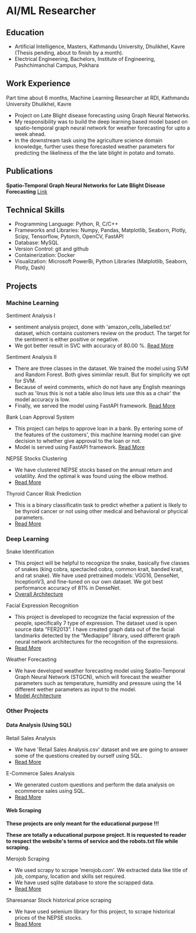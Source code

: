 # AI/ML Researcher

## Education
- Artificial Intelligence, Masters, Kathmandu University, Dhulikhel, Kavre (Thesis pending, about to finish by a month).
- Electrical Engineering, Bachelors, Institute of Engineering, Pashchimanchal Campus, Pokhara

## Work Experience
Part time about 6 months, Machine Learning Researcher at RDI, Kathmandu University Dhulikhel, Kavre
- Project on Late Blight disease forecasting using Graph Neural Networks.
- My responsibility was to build the deep learning based model based on spatio-temporal graph neural network for weather forecasting for upto a week ahead.
- In the downstream task using the agriculture science domain knowledge, further uses these forecasted weather parameters for predicting the likeliness of the the late blight in potato and tomato.

## Publications
**Spatio-Temporal Graph Neural Networks for Late Blight Disease Forecasting**
[Link](http://ijictdc.kasdc.or.kr/journal/article.php?code=92101&vol=9)

## Technical Skills
- Programming Language: Python, R, C/C++
- Frameworks and Libraries: Numpy, Pandas, Matplotlib, Seaborn, Plotly, Scipy, Tensorflow, Pytorch, OpenCV, FastAPI
- Database: MySQL
- Version Control: git and github
- Containerization: Docker
- Visualization: Microsoft PowerBi, Python Libraries (Matplotlib, Seaborn, Plotly, Dash)

## Projects
### Machine Learning

Sentiment Analysis I
- sentiment analysis project, done with 'amazon_cells_labelled.txt' dataset, which contains customers review on the product. The target for the sentiment is either positive or negative.
- We got better result in SVC with accuracy of 80.00 %. [Read More](https://github.com/Baburam208/NLP-Projects/tree/main/sentiment%20analysis%20I)

Sentiment Analysis II
- There are three classes in the dataset. We trained the model using SVM and Random Forest. Both gives simimilar result. But for simplicity we opt for SVM.
- Because of weird comments, which do not have any English meanings such as 'linus this is not a table also linus lets use this as a chair' the model accuracy is low.
- Finally, we served the model using FastAPI framework. [Read More](https://github.com/Baburam208/NLP-Projects/tree/main/sentiment%20analysis%20II)

Bank Loan Approval System
- This project can helps to approve loan in a bank. By entering some of the features of the customers', this machine learning model can give decision to whether give approval to the loan or not.
- Model is served using FastAPI framework. [Read More](https://github.com/Baburam208/ML_Projects/tree/main/Bank%20Loan)

NEPSE Stocks Clustering
- We have clustered NEPSE stocks based on the annual return and volatility. And the optimal k was found using the elbow method.
- [Read More](https://github.com/Baburam208/ML_Projects/tree/main/KMeans%20Clustering)

Thyroid Cancer Risk Prediction
- This is a binary classificatin task to predict whether a patient is likely to be thyroid cancer or not using other medical and behavioral or phycical parameters.
- [Read More](https://github.com/Baburam208/ML_Projects/tree/main/Thyroid%20Cancer%20Risk%20Prediction)

### Deep Learning

Snake Identification
- This project will be helpful to recognize the snake, basically five classes of snakes (king cobra, spectacled cobra, common krait, banded krait, and rat snake). 
  We have used pretrained models: VGG16, DenseNet, InceptionV3, and fine-tuned on our own dataset. We got best performance accuracy of 81% in DenseNet.
- [Overall Architecture](https://baburam208.github.io/baburamchaudhary.github.io/images/Snake%20Classification%20Architecture%20Diagram.png)

Facial Expression Recognition
- This project is developed to recognize the facial expression of the people,
specifically 7 type of expression. The dataset used is open source data “FER2013”. I have created graph data
out of the facial landmarks detected by the “Mediapipe” library, used different graph neural network
architectures for the recognition of the expressions.
- [Read More](https://github.com/Baburam208/GNNs-Projects)

Weather Forecasting
- We have developed weather forecasting model using Spatio-Temporal Graph Neural Network (STGCN), which will forecast the weather parameters such as temperature, humidity and pressure using the 14 different wether parameters as input to the model.
- [Model Architecture](https://baburam208.github.io/baburamchaudhary.github.io/images/Network%20Diagram.drawio.png)

### Other Projects

#### Data Analysis (Using SQL)

Retail Sales Analysis
- We have 'Retail Sales Analysis.csv' dataset and we are going to answer some of the questions created by ourself using SQL.
- [Read More](https://github.com/Baburam208/SQL/tree/main/Retail-Sales-Analysis)

E-Commerce Sales Analysis
- We generated custom questions and perform the data analysis on ecommerce sales using SQL.
- [Read More](https://github.com/Baburam208/SQL/tree/main/E-Commerce-Sales)

#### Web Scraping

**These projects are only meant for the educational purpose !!!**

**These are totally a educational purpose project. It is requested to reader to respect the website's terms of service and the robots.txt file while scraping.**

Merojob Scraping
- We used scrapy to scrape 'merojob.com'. We extracted data like title of job, company, location and skills set required. 
- We have used sqlite database to store the scrapped data.
- [Read More](https://github.com/Baburam208/Web-Crawling)

Sharesansar Stock historical price scraping

- We have used selenium library for this project, to scrape historical prices of the NEPSE stocks.
- [Read More](https://github.com/Baburam208/Scrapper/tree/main/ss%20scraping)
